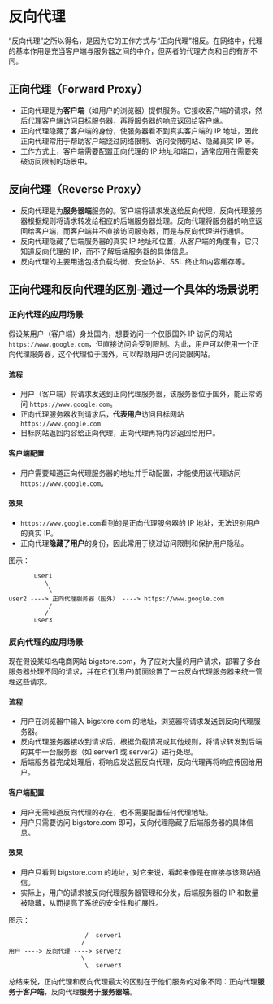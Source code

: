 # 反向代理

“反向代理”之所以得名，是因为它的工作方式与“正向代理”相反。在网络中，代理的基本作用是充当客户端与服务器之间的中介，但两者的代理方向和目的有所不同。

## 正向代理（Forward Proxy）

- 正向代理是为**客户端**（如用户的浏览器）提供服务。它接收客户端的请求，然后代理客户端访问目标服务器，再将服务器的响应返回给客户端。
- 正向代理隐藏了客户端的身份，使服务器看不到真实客户端的 IP 地址，因此正向代理常用于帮助客户端绕过网络限制、访问受限网站、隐藏真实 IP 等。
- 工作方式上，客户端需要配置正向代理的 IP 地址和端口，通常应用在需要突破访问限制的场景中。

## 反向代理（Reverse Proxy）

- 反向代理是为**服务器端**服务的。客户端将请求发送给反向代理，反向代理服务器根据规则将请求转发给相应的后端服务器处理。反向代理将服务器的响应返回给客户端，而客户端并不直接访问服务器，而是与反向代理进行通信。
- 反向代理隐藏了后端服务器的真实 IP 地址和位置，从客户端的角度看，它只知道反向代理的 IP，而不了解后端服务器的具体信息。
- 反向代理的主要用途包括负载均衡、安全防护、SSL 终止和内容缓存等。

## 正向代理和反向代理的区别-通过一个具体的场景说明

### 正向代理的应用场景

假设某用户（客户端）身处国内，想要访问一个仅限国外 IP 访问的网站 `https://www.google.com`，但直接访问会受到限制。为此，用户可以使用一个正向代理服务器，这个代理位于国外，可以帮助用户访问受限网站。

#### 流程

- 用户（客户端）将请求发送到正向代理服务器，该服务器位于国外，能正常访问 `https://www.google.com`。
- 正向代理服务器收到请求后，**代表用户**访问目标网站 `https://www.google.com`
- 目标网站返回内容给正向代理，正向代理再将内容返回给用户。

#### 客户端配置

- 用户需要知道正向代理服务器的地址并手动配置，才能使用该代理访问 `https://www.google.com`。

#### 效果

- `https://www.google.com`看到的是正向代理服务器的 IP 地址，无法识别用户的真实 IP。
- 正向代理**隐藏了用户**的身份，因此常用于绕过访问限制和保护用户隐私。

图示：

```code
       user1
          \
           \
user2 ----> 正向代理服务器（国外） ----> https://www.google.com
           /
          /
       user3
```

### 反向代理的应用场景

现在假设某知名电商网站 bigstore.com，为了应对大量的用户请求，部署了多台服务器处理不同的请求，并在它们(用户)前面设置了一台反向代理服务器来统一管理这些请求。

#### 流程

- 用户在浏览器中输入 bigstore.com 的地址，浏览器将请求发送到反向代理服务器。
- 反向代理服务器接收到请求后，根据负载情况或其他规则，将请求转发到后端的其中一台服务器（如 server1 或 server2）进行处理。
- 后端服务器完成处理后，将响应发送回反向代理，反向代理再将响应传回给用户。

#### 客户端配置

- 用户无需知道反向代理的存在，也不需要配置任何代理地址。
- 用户只需要访问 bigstore.com 即可，反向代理隐藏了后端服务器的具体信息。

#### 效果

- 用户只看到 bigstore.com 的地址，对它来说，看起来像是在直接与该网站通信。
- 实际上，用户的请求被反向代理服务器管理和分发，后端服务器的 IP 和数量被隐藏，从而提高了系统的安全性和扩展性。

图示：

```code
                     /  server1
                    /
用户 ----> 反向代理 ----> server2
                    \
                     \  server3
```

总结来说，正向代理和反向代理最大的区别在于他们服务的对象不同：正向代理**服务于客户端**，反向代理**服务于服务器端**。
